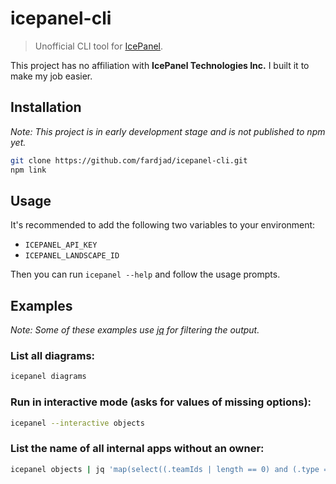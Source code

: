 # icepanel-cli

> Unofficial CLI tool for [IcePanel](https://icepanel.io/).

This project has no affiliation with **IcePanel Technologies Inc.** I built
it to make my job easier.

## Installation

_Note: This project is in early development stage and is not published to npm yet._

```sh
git clone https://github.com/fardjad/icepanel-cli.git
npm link
```

## Usage

It's recommended to add the following two variables to your environment:

- `ICEPANEL_API_KEY`
- `ICEPANEL_LANDSCAPE_ID`

Then you can run `icepanel --help` and follow the usage prompts.

## Examples

_Note: Some of these examples use [jq](https://jqlang.github.io/jq/) for filtering the output._

### List all diagrams:

```sh
icepanel diagrams
```

### Run in interactive mode (asks for values of missing options):

```sh
icepanel --interactive objects
```

### List the name of all internal apps without an owner:

```sh
icepanel objects | jq 'map(select((.teamIds | length == 0) and (.type == "app") and (.external == false))) | .[].name'
```
